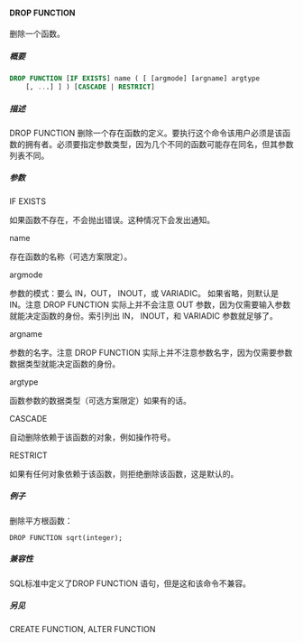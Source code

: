#### DROP FUNCTION

删除一个函数。

##### 概要

```sql
DROP FUNCTION [IF EXISTS] name ( [ [argmode] [argname] argtype 
    [, ...] ] ) [CASCADE | RESTRICT]
```

##### 描述

DROP FUNCTION 删除一个存在函数的定义。要执行这个命令该用户必须是该函数的拥有者。必须要指定参数类型，因为几个不同的函数可能存在同名，但其参数列表不同。

##### 参数

IF EXISTS

如果函数不存在，不会抛出错误。这种情况下会发出通知。

name

存在函数的名称（可选方案限定）。

argmode

参数的模式：要么 IN，OUT， INOUT，或 VARIADIC。 如果省略，则默认是 IN。注意 DROP FUNCTION 实际上并不会注意 OUT 参数，因为仅需要输入参数就能决定函数的身份。索引列出 IN， INOUT，和 VARIADIC 参数就足够了。

argname

参数的名字。注意 DROP FUNCTION 实际上并不注意参数名字，因为仅需要参数数据类型就能决定函数的身份。

argtype

函数参数的数据类型（可选方案限定）如果有的话。

CASCADE

自动删除依赖于该函数的对象，例如操作符号。

RESTRICT

如果有任何对象依赖于该函数，则拒绝删除该函数，这是默认的。

##### 例子

删除平方根函数：

```
DROP FUNCTION sqrt(integer);
```

##### 兼容性

SQL标准中定义了DROP FUNCTION 语句，但是这和该命令不兼容。

##### 另见

CREATE FUNCTION, ALTER FUNCTION